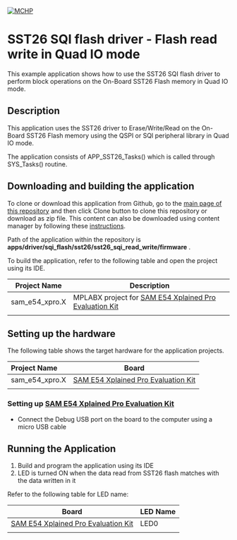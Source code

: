 [![MCHP](https://www.microchip.com/ResourcePackages/Microchip/assets/dist/images/logo.png)](https://www.microchip.com)

# SST26 SQI flash driver - Flash read write in Quad IO mode

This example application shows how to use the SST26 SQI flash driver to perform block operations on the On-Board SST26 Flash memory in Quad IO mode.

## Description

This application uses the SST26 driver to Erase/Write/Read on the On-Board SST26 Flash memory using the QSPI or SQI peripheral library in Quad IO mode.

The application consists of APP_SST26_Tasks() which is called through SYS_Tasks() routine.

## Downloading and building the application

To clone or download this application from Github, go to the [main page of this repository](https://github.com/Microchip-MPLAB-Harmony/core_apps_sam_d5x_e5x) and then click Clone button to clone this repository or download as zip file.
This content can also be downloaded using content manager by following these [instructions](https://github.com/Microchip-MPLAB-Harmony/contentmanager/wiki).

Path of the application within the repository is **apps/driver/sqi_flash/sst26/sst26_sqi_read_write/firmware** .

To build the application, refer to the following table and open the project using its IDE.

| Project Name      | Description                                    |
| ----------------- | ---------------------------------------------- |
| sam_e54_xpro.X | MPLABX project for [SAM E54 Xplained Pro Evaluation Kit](https://www.microchip.com/developmenttools/ProductDetails/atsame54-xpro) |
|||

## Setting up the hardware

The following table shows the target hardware for the application projects.

| Project Name| Board|
|:---------|:---------:|
| sam_e54_xpro.X | [SAM E54 Xplained Pro Evaluation Kit](https://www.microchip.com/developmenttools/ProductDetails/atsame54-xpro) |
|||

### Setting up [SAM E54 Xplained Pro Evaluation Kit](https://www.microchip.com/developmenttools/ProductDetails/atsame54-xpro)

- Connect the Debug USB port on the board to the computer using a micro USB cable

## Running the Application

1. Build and program the application using its IDE
2. LED is turned ON when the data read from SST26 flash matches with the data written in it

Refer to the following table for LED name:

| Board | LED Name |
| ----- | -------- |
|  [SAM E54 Xplained Pro Evaluation Kit](https://www.microchip.com/developmenttools/ProductDetails/atsame54-xpro) | LED0 |
|||
